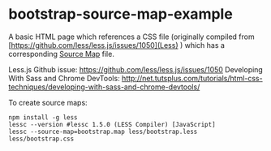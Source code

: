 # bootstrap-source-map-example

A basic HTML page which references a CSS file (originally compiled from [https://github.com/less/less.js/issues/1050](Less) ) which has a corresponding [Source Map](http://www.html5rocks.com/en/tutorials/developertools/sourcemaps/) file.

Less.js Github issue: https://github.com/less/less.js/issues/1050
Developing With Sass and Chrome DevTools: http://net.tutsplus.com/tutorials/html-css-techniques/developing-with-sass-and-chrome-devtools/

To create source maps:
````
npm install -g less
lessc --version #lessc 1.5.0 (LESS Compiler) [JavaScript]
lessc --source-map=bootstrap.map less/bootstrap.less less/bootstrap.css
````
